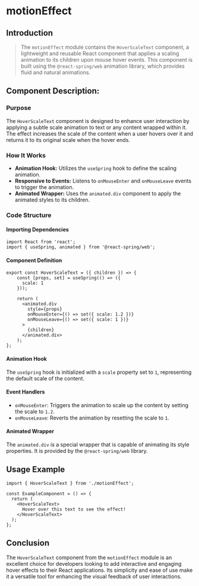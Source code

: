 # motionEffect

## Introduction

> The `motionEffect` module contains the `HoverScaleText` component, a lightweight and reusable React component that applies a scaling animation to its children upon mouse hover events. This component is built using the `@react-spring/web` animation library, which provides fluid and natural animations.

## Component Description: 

### Purpose

The `HoverScaleText` component is designed to enhance user interaction by applying a subtle scale animation to text or any content wrapped within it. The effect increases the scale of the content when a user hovers over it and returns it to its original scale when the hover ends.

### How It Works

- **Animation Hook:** Utilizes the `useSpring` hook to define the scaling animation.
- **Responsive to Events:** Listens to `onMouseEnter` and `onMouseLeave` events to trigger the animation.
- **Animated Wrapper:** Uses the `animated.div` component to apply the animated styles to its children.

### Code Structure

#### Importing Dependencies

```
import React from 'react';
import { useSpring, animated } from '@react-spring/web';
```

#### Component Definition

```
export const HoverScaleText = ({ children }) => {
    const [props, set] = useSpring(() => ({
      scale: 1
    }));
  
    return (
      <animated.div
        style={props}
        onMouseEnter={() => set({ scale: 1.2 })}
        onMouseLeave={() => set({ scale: 1 })}
      >
        {children}
      </animated.div>
    );
};
```

#### Animation Hook

The `useSpring` hook is initialized with a `scale` property set to `1`, representing the default scale of the content.

#### Event Handlers

- `onMouseEnter`: Triggers the animation to scale up the content by setting the scale to `1.2`.
- `onMouseLeave`: Reverts the animation by resetting the scale to `1`.

#### Animated Wrapper

The `animated.div` is a special wrapper that is capable of animating its style properties. It is provided by the `@react-spring/web` library.

## Usage Example

```
import { HoverScaleText } from './motionEffect';

const ExampleComponent = () => {
  return (
    <HoverScaleText>
      Hover over this text to see the effect!
    </HoverScaleText>
  );
};
```

## Conclusion

The `HoverScaleText` component from the `motionEffect` module is an excellent choice for developers looking to add interactive and engaging hover effects to their React applications. Its simplicity and ease of use make it a versatile tool for enhancing the visual feedback of user interactions.